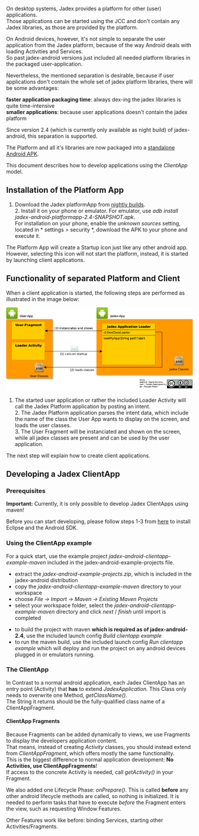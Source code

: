 On desktop systems, Jadex provides a platform for other (user) applications.\
Those applications can be started using the JCC and don't contain any Jadex libraries, as those are provided by the platform.

On Android devices, however, it's not simple to separate the user application from the Jadex platform, because of the way Android deals with loading Activities and Services.\
So past jadex-android versions just included all needed platform libraries in the packaged user-application.

Nevertheless, the mentioned separation is desirable, because if user applications don't contain the whole set of jadex platform libraries, there will be some advantages:

**faster application packaging time**: always dex-ing the jadex libraries is quite time-intensive\
**smaller applications**: because user applications doesn't contain the jadex platform

Since version 2.4 (which is currently only available as night build) of jadex-android, this separation is supported.

The Platform and all it's libraries are now packaged into a <span class="wikiexternallink">[standalone Android APK](/Download/Overview)</span>.

This document describes how to develop applications using the *ClientApp* model.

<span>Installation of the Platform App</span> 
---------------------------------------------

1.  Download the Jadex platformApp from <span class="wikiexternallink">[nightly builds](http://www.activecomponents.org/download)</span>.\
    2. Install it on your phone or emulator. For emulator, use *adb install jadex-android-platformapp-2.4-SNAPSHOT.apk*.\
    For installation on your phone, enable the *unknown sources* setting, located in * settings &gt; security *, download the APK to your phone and execute it.

The Platform App will create a Startup icon just like any other android app.\
However, selecting this icon will not start the platform, instead, it is started by launching client applications.

<span>Functionality of separated Platform and Client</span> 
-----------------------------------------------------------

When a client application is started, the following steps are performed as illustrated in the image below:

![](activity-relations-externaluser-en.png)

1.  The started user application or rather the included Loader Activity will call the Jadex Platform application by posting an intent.\
    2. The Jadex Platform application parses the intent data, which include the name of the class the User App wants to display on the screen, and loads the user classes.\
    3. The User Fragment will be instanciated and shown on the screen, while all jadex classes are present and can be used by the user application.

The next step will explain how to create client applications.

<span>Developing a Jadex ClientApp</span> 
-----------------------------------------

### <span>Prerequisites</span> 

**Important:** Currently, it is only possible to develop Jadex ClientApps using maven!

Before you can start developing, please follow steps 1-3 from <span class="wikiexternallink">[here](02%20Installation)</span> to install Eclipse and the Android SDK.

### <span>Using the ClientApp example</span> 

For a quick start, use the example project *jadex-android-clientapp-example-maven* included in the jadex-android-example-projects file.

-   extract the *jadex-android-example-projects.zip*, which is included in the jadex-android distribution
-   copy the *jadex-android-clientapp-example-maven* directory to your workspace
-   choose *File -&gt; Import -&gt; Maven -&gt; Existing Maven Projects*
-   select your workspace folder, select the *jadex-android-clientapp-example-maven* directory and click *next* / *finish* until import is completed

<!-- -->

-   to build the project with maven **which is required as of jadex-android-2.4**, use the included launch config *Build clientapp example* 
-   to run the maven build, use the included launch config *Run clientapp example* which will deploy and run the project on any android devices plugged in or emulators running.

### <span>The ClientApp</span> 

In Contrast to a normal android application, each Jadex ClientApp has an entry point (Activity) that **has** to extend *JadexApplication*. This Class only needs to overwrite one Method, *getClassName()*.\
The String it returns should be the fully-qualified class name of a ClientAppFragment.

#### <span>ClientApp Fragments</span> 

Because Fragments can be added dynamically to views, we use Fragments to display the developers application content.\
That means, instead of creating *Activity* classes, you should instead extend from *ClientAppFragment*, which offers mostly the same functionality.\
This is the biggest difference to normal application development: **No Activities, use ClientAppFragments**!\
If access to the concrete Activity is needed, call *getActivity()* in your Fragment.

We also added one Lifecycle Phase: *onPrepare()*. This is called **before** any other android lifecycle methods are called, so nothing is initialized. It is needed to perform tasks that have to execute *before* the Fragment enters the view, such as requesting Window Features.

Other Features work like before: binding Services, starting other Activities/Fragments.
